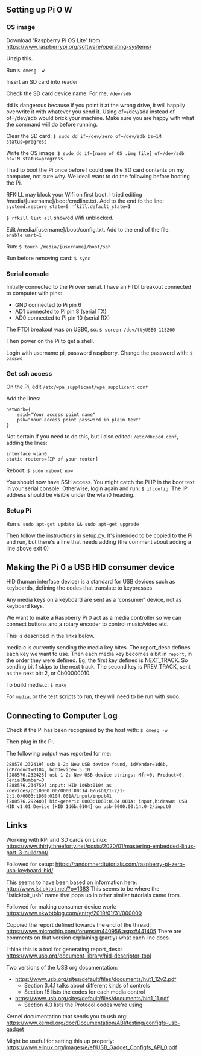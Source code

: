 ## Setting up Pi 0 W
### OS image
Download 'Raspberry Pi OS Lite' from: https://www.raspberrypi.org/software/operating-systems/

Unzip this.

Run `$ dmesg -w`

Insert an SD card into reader

Check the SD card device name. For me, `/dev/sdb`

dd is dangerous because if you point it at the wrong drive, it will happily overwrite it with whatever you send it. Using of=/dev/sda instead of of=/dev/sdb would brick your machine. Make sure you are happy with what the command will do before running.

Clear the SD card: `$ sudo dd if=/dev/zero of=/dev/sdb bs=1M status=progress`

Write the OS image: `$ sudo dd if=[name of OS .img file] of=/dev/sdb bs=1M status=progress`

I had to boot the Pi once before I could see the SD card contents on my computer, not sure why. We ideall want to do the following before booting the Pi.

RFKILL may block your Wifi on first boot. I tried editing /media/[username]/boot/cmdline.txt. Add to the end fo the line: `systemd.restore_state=0 rfkill.default_state=1`

`$ rfkill list all` showed Wifi unblocked.

Edit /media/[username]/boot/config.txt. Add to the end of the file: `enable_uart=1`

Run: `$ touch /media/[username]/boot/ssh`

Run before removing card: `$ sync`

### Serial console
Initially connected to the Pi over serial. I have an FTDI breakout connected to computer with pins:
- GND connected to Pi pin 6
- AD1 connected to Pi pin 8 (serial TX)
- AD0 connected to Pi pin 10 (serial RX)

The FTDI breakout was on USB0, so: `$ screen /dev/ttyUSB0 115200`

Then power on the Pi to get a shell.

Login with username pi, password raspberry. Change the password with: `$ passwd`

### Get ssh access
On the Pi, edit `/etc/wpa_supplicant/wpa_supplicant.conf`

Add the lines:

```
network={
    ssid="Your access point name"
    psk="Your access point password in plain text"
}
```

Not certain if you need to do this, but I also edited: `/etc/dhcpcd.conf`, adding the lines:
```
interface wlan0
static routers=[IP of your router]
```

Reboot: `$ sudo reboot now`

You should now have SSH access. You might catch the Pi IP in the boot text in your serial console. Otherwise, login again and run: `$ ifconfig`. The IP address should be visible under the wlan0 heading.

### Setup Pi
Run `$ sudo apt-get update && sudo apt-get upgrade`

Then follow the instructions in setup.py. It's intended to be copied to the Pi and run, but there's a line that needs adding (the comment about adding a line above exit 0)

## Making the Pi 0 a USB HID consumer device
HID (human interface device) is a standard for USB devices such as keyboards, defining the codes that translate to keypresses.

Any media keys on a keyboard are sent as a 'consumer' device, not as keyboard keys.

We want to make a Raspberry Pi 0 act as a media controller so we can connect buttons and a rotary encoder to control music/video etc.

This is described in the links below.

media.c is currently sending the media key bites. The report_desc defines each key we want to use. Then each media key becomes a bit in `report`, in the order they were defined. Eg, the first key defined is NEXT_TRACK. So sending bit 1 skips to the next track. The second key is PREV_TRACK, sent as the next bit: 2, or 0b00000010.

To build media.c: `$ make`

For `media`, or the test scripts to run, they will need to be run with sudo.

## Connecting to Computer Log
Check if the Pi has been recognised by the host with: `$ dmesg -w`

Then plug in the Pi.

The following output was reported for me:
```
288576.232419] usb 1-2: New USB device found, idVendor=1d6b, idProduct=0104, bcdDevice= 5.10
[288576.232425] usb 1-2: New USB device strings: Mfr=0, Product=0, SerialNumber=0
[288576.234759] input: HID 1d6b:0104 as /devices/pci0000:00/0000:00:14.0/usb1/1-2/1-2:1.0/0003:1D6B:0104.001A/input/input41
[288576.292403] hid-generic 0003:1D6B:0104.001A: input,hidraw0: USB HID v1.01 Device [HID 1d6b:0104] on usb-0000:00:14.0-2/input0
```

## Links
Working with RPi and SD cards on Linux: https://www.thirtythreeforty.net/posts/2020/01/mastering-embedded-linux-part-3-buildroot/

Followed for setup: https://randomnerdtutorials.com/raspberry-pi-zero-usb-keyboard-hid/

This seems to have been based on information here: http://www.isticktoit.net/?p=1383 This seems to be where the "isticktoit_usb" name that pops up in other similar tutorials came from.

Followed for making consumer device work: https://www.ekwbtblog.com/entry/2019/01/31/000000

Coppied the report defined towards the end of the thread: https://www.microchip.com/forums/m440956.aspx#441405 There are comments on that version explaining (partly) what each line does.

I think this is a tool for generating report_desc: https://www.usb.org/document-library/hid-descriptor-tool

Two versions of the USB org documentation: 
- https://www.usb.org/sites/default/files/documents/hut1_12v2.pdf
  - Section 3.4.1 talks about different kinds of controls
  - Section 15 lists the codes for each media control
- https://www.usb.org/sites/default/files/documents/hid1_11.pdf
  - Section 4.3 lists the Protocol codes we're using

Kernel documentation that sends you to usb.org: https://www.kernel.org/doc/Documentation/ABI/testing/configfs-usb-gadget

Might be useful for setting this up properly: https://www.elinux.org/images/e/ef/USB_Gadget_Configfs_API_0.pdf


